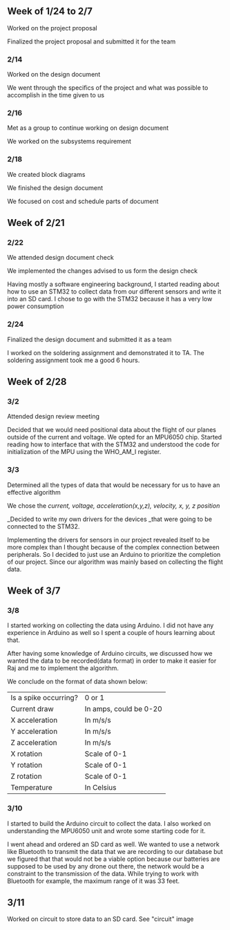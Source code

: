## Week of 1/24 to 2/7

Worked on the project proposal

Finalized the project proposal and submitted it for the team


### 2/14

Worked on the design document

We went through the specifics of the project and what was possible to accomplish in the time given to us


### 2/16

Met as a group to continue working on design document

We worked on the subsystems requirement


### 2/18

We created block diagrams

We finished the design document

We focused on cost and schedule parts of document

## Week of 2/21


### 2/22

We attended design document check

We implemented the changes advised to us form the design check

Having mostly a software engineering background, I started reading about how to use an STM32 to collect data from our different sensors and write it into an SD card. I chose to go with the STM32 because it has a very low power consumption


### 2/24

Finalized the design document and submitted it as a team

I worked on the soldering assignment and demonstrated it to TA. The soldering assignment took me a good 6 hours.

## Week of 2/28


### 3/2

Attended design review meeting

Decided that we would need positional data about the flight of our planes outside of the current and voltage. We opted for an MPU6050 chip. Started reading how to interface that with the STM32 and understood the code for initialization of the MPU using the WHO_AM_I register.


### 3/3

Determined all the types of data that would be necessary for us to have an effective algorithm

We chose the _current, voltage, acceleration(x,y,z), velocity, x, y, z position_

_Decided to write my own drivers for the devices _that were going to be connected to the STM32.

Implementing the drivers for sensors in our project revealed itself to be more complex than I thought because of the complex connection between peripherals. So I decided to just use an Arduino to prioritize the completion of our project. Since our algorithm was mainly based on collecting the flight data.


## Week of 3/7


### 3/8

I started working on collecting the data using Arduino. I did not have any experience in Arduino as well so I spent a couple of hours learning about that.

After having some knowledge of Arduino circuits, we discussed how we wanted the data to be recorded(data format) in order to make it easier for Raj and me to implement the algorithm.

We conclude on the format of data shown below:


<table>
  <tr>
   <td>Is a spike occurring?
   </td>
   <td>0 or 1
   </td>
  </tr>
  <tr>
   <td>Current draw
   </td>
   <td>In amps, could be 0-20
   </td>
  </tr>
  <tr>
   <td>X acceleration
   </td>
   <td>In m/s/s
   </td>
  </tr>
  <tr>
   <td>Y acceleration
   </td>
   <td>In m/s/s
   </td>
  </tr>
  <tr>
   <td>Z acceleration
   </td>
   <td>In m/s/s
   </td>
  </tr>
  <tr>
   <td>X rotation
   </td>
   <td>Scale of 0-1
   </td>
  </tr>
  <tr>
   <td>Y rotation
   </td>
   <td>Scale of 0-1
   </td>
  </tr>
  <tr>
   <td>Z rotation
   </td>
   <td>Scale of 0-1
   </td>
  </tr>
  <tr>
   <td>Temperature
   </td>
   <td>In Celsius
   </td>
  </tr>
</table>



### 3/10

I started to build the Arduino circuit to collect the data. I also worked on understanding the MPU6050 unit and wrote some starting code for it.

I went ahead and ordered an SD card as well. We wanted to use a network like Bluetooth to transmit the data that we are recording to our database but we figured that that would not be a viable option because our batteries are supposed to be used by any drone out there, the network would be a constraint to the transmission of the data. While trying to work with Bluetooth for example, the maximum range of it was 33 feet.


## 3/11

Worked on circuit to store data to an SD card. See "circuit" image
